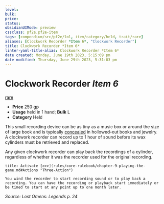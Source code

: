 ```yaml
---
level:
bulk:
price:
status:
obsidianUIMode: preview
cssclass: pf2e,pf2e-item
tags: [compendium/src/pf2e/lol, item/category/held, trait/rare]
aliases: [Clockwork Recorder *Item 6*, "Clockwork Recorder"]
title: Clockwork Recorder *Item 6*
linter-yaml-title-alias: Clockwork Recorder *Item 6*
date created: Monday, June 19th 2023, 5:15:09 pm
date modified: Thursday, June 29th 2023, 5:31:03 pm
---
```


# Clockwork Recorder *Item 6*

[rare](rules/traits/rare.md)  

- **Price** 250 gp
- **Usage** held in 1 hand; **Bulk** L
- **Category** Held

This small recording device can be as tiny as a music box or around the size of large book and is typically [concealed](rules/conditions.md#Concealed) in hollowed-out books and jewelry. A clockwork recorder can record up to 1 hour of sound before its wax cylinders must be retrieved and replaced.

Any given clockwork recorder can play back the recordings of a cylinder, regardless of whether it was the recorder used for the original recording.

```ad-embed-ability
title: Activate [>>>](rules/core-rulebook/chapter-9-playing-the-game.md#Actions "Three-Action")

You wind the recorder to start recording sound or to play back a recording. You can have the recording or playback start immediately or be timed to start at any point up to one month later.
```

*Source: Lost Omens: Legends p. 24*
